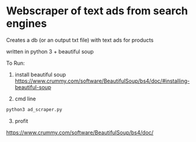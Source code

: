 # Webscraper of text ads from search engines

Creates a db (or an output txt file) with text ads for products

written in python 3 + beautiful soup


To Run:
1. install beautiful soup 
https://www.crummy.com/software/BeautifulSoup/bs4/doc/#installing-beautiful-soup

2. cmd line
```bash
python3 ad_scraper.py
```

3. profit

https://www.crummy.com/software/BeautifulSoup/bs4/doc/